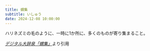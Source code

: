 ```yaml
---
title: 蝟集
subtitle: いしゅう
date: 2024-12-08 10:00:00
---
```


ハリネズミの毛のように、一時に1か所に、多くのものが寄り集まること。

<cite>[デジタル大辞泉「蝟集」](https://dictionary.goo.ne.jp/word/%E8%9D%9F%E9%9B%86/)</cite>より引用